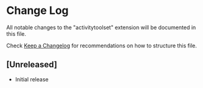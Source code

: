 # Change Log

All notable changes to the "activitytoolset" extension will be documented in this file.

Check [Keep a Changelog](http://keepachangelog.com/) for recommendations on how to structure this file.

## [Unreleased]

- Initial release